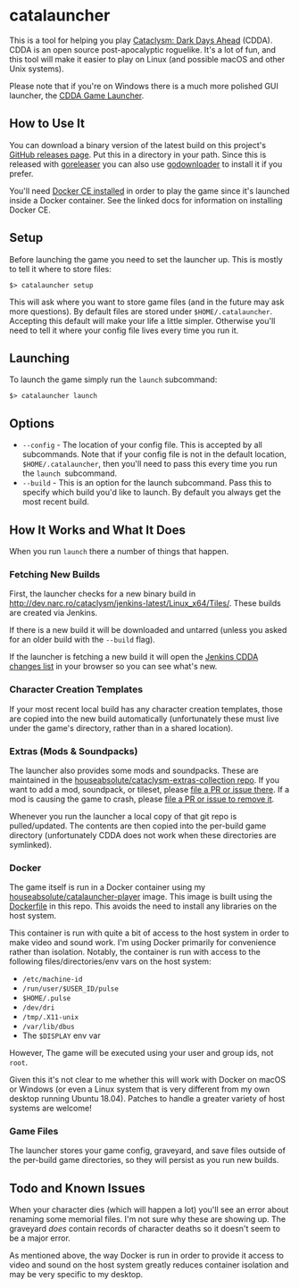 # catalauncher

This is a tool for helping you play [Cataclysm: Dark Days
Ahead](https://github.com/CleverRaven/Cataclysm-DDA/) (CDDA). CDDA is an open
source post-apocalyptic roguelike. It's a lot of fun, and this tool will make
it easier to play on Linux (and possible macOS and other Unix systems).

Please note that if you're on Windows there is a much more polished GUI
launcher, the [CDDA Game
Launcher](https://github.com/remyroy/CDDA-Game-Launcher).

## How to Use It

You can download a binary version of the latest build on this project's
[GitHub releases
page](https://github.com/houseabsolute/catalauncher/releases). Put this in a
directory in your path. Since this is released with
[goreleaser](https://goreleaser.com/) you can also use
[godownloader](https://github.com/goreleaser/godownloader) to install it if
you prefer.

You'll need [Docker CE installed](https://docs.docker.com/install/) in order
to play the game since it's launched inside a Docker container. See the linked
docs for information on installing Docker CE.

## Setup

Before launching the game you need to set the launcher up. This is mostly to
tell it where to store files:

```
$> catalauncher setup
```

This will ask where you want to store game files (and in the future may ask
more questions). By default files are stored under
`$HOME/.catalauncher`. Accepting this default will make your life a little
simpler. Otherwise you'll need to tell it where your config file lives every
time you run it.

## Launching

To launch the game simply run the `launch` subcommand:

```
$> catalauncher launch
```

## Options

* `--config` - The location of your config file. This is accepted by all
  subcommands. Note that if your config file is not in the default location,
  `$HOME/.catalauncher`, then you'll need to pass this every time you run the
  `launch `subcommand.
* `--build` - This is an option for the launch subcommand. Pass this to
  specify which build you'd like to launch. By default you always get the most
  recent build.

## How It Works and What It Does

When you run `launch` there a number of things that happen.

### Fetching New Builds

First, the launcher checks for a new binary build in
http://dev.narc.ro/cataclysm/jenkins-latest/Linux_x64/Tiles/. These builds are
created via Jenkins.

If there is a new build it will be downloaded and untarred (unless you asked
for an older build with the `--build` flag).

If the launcher is fetching a new build it will open the [Jenkins CDDA changes
list](http://gorgon.narc.ro:8080/job/Cataclysm-Matrix/changes) in your browser
so you can see what's new.

### Character Creation Templates

If your most recent local build has any character creation templates, those
are copied into the new build automatically (unfortunately these must live
under the game's directory, rather than in a shared location).

### Extras (Mods & Soundpacks)

The launcher also provides some mods and soundpacks. These are maintained in
the [houseabsolute/cataclysm-extras-collection
repo](https://github.com/houseabsolute/cataclysm-extras-collection). If you
want to add a mod, soundpack, or tileset, please [file a PR or issue
there](https://github.com/houseabsolute/cataclysm-extras-collection/issues). If
a mod is causing the game to crash, please [file a PR or issue to remove
it](https://github.com/houseabsolute/cataclysm-extras-collection/issues).

Whenever you run the launcher a local copy of that git repo is
pulled/updated. The contents are then copied into the per-build game directory
(unfortunately CDDA does not work when these directories are symlinked).

### Docker

The game itself is run in a Docker container using my
[houseabsolute/catalauncher-player](https://cloud.docker.com/u/houseabsolute/repository/docker/houseabsolute/catalauncher-player)
image. This image is built using the
[Dockerfile](https://github.com/houseabsolute/catalauncher/blob/master/docker/Dockerfile)
in this repo. This avoids the need to install any libraries on the host
system.

This container is run with quite a bit of access to the host system in order
to make video and sound work. I'm using Docker primarily for convenience
rather than isolation. Notably, the container is run with access to the
following files/directories/env vars on the host system:

* `/etc/machine-id`
* `/run/user/$USER_ID/pulse`
* `$HOME/.pulse`
* `/dev/dri`
* `/tmp/.X11-unix`
* `/var/lib/dbus`
* The `$DISPLAY` env var

However, The game will be executed using your user and group ids, not `root`.

Given this it's not clear to me whether this will work with Docker on macOS or
Windows (or even a Linux system that is very different from my own desktop
running Ubuntu 18.04). Patches to handle a greater variety of host systems are
welcome!

### Game Files

The launcher stores your game config, graveyard, and save files outside of the
per-build game directories, so they will persist as you run new builds.

## Todo and Known Issues

When your character dies (which will happen a lot) you'll see an error about
renaming some memorial files. I'm not sure why these are showing up. The
graveyard _does_ contain records of character deaths so it doesn't seem to be
a major error.

As mentioned above, the way Docker is run in order to provide it access to
video and sound on the host system greatly reduces container isolation and may
be very specific to my desktop.
